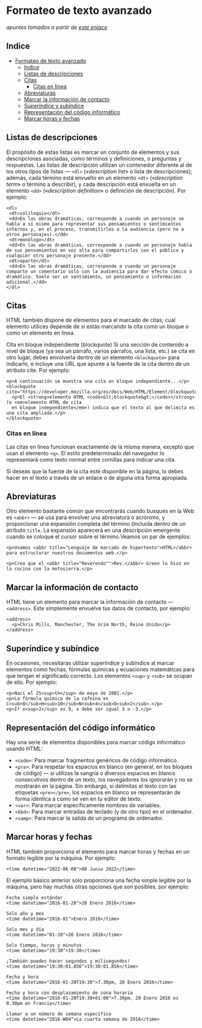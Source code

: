 # Formateo de texto avanzado
*apuntes tomados a partir de [este enlace](https://developer.mozilla.org/es/docs/Learn/HTML/Introduction_to_HTML/Advanced_text_formatting)*

## Indice
- [Formateo de texto avanzado](#formateo-de-texto-avanzado)
  - [Indice](#indice)
  - [Listas de descripciones](#listas-de-descripciones)
  - [Citas](#citas)
    - [Citas en línea](#citas-en-línea)
  - [Abreviaturas](#abreviaturas)
  - [Marcar la información de contacto](#marcar-la-información-de-contacto)
  - [Superíndice y subíndice](#superíndice-y-subíndice)
  - [Representación del código informático](#representación-del-código-informático)
  - [Marcar horas y fechas](#marcar-horas-y-fechas)
## Listas de descripciones
 El propósito de estas listas es marcar un conjunto de elementos y sus descripciones asociadas, como términos y definiciones, o preguntas y respuestas. Las listas de descripción utilizan un contenedor diferente al de los otros tipos de listas — `<dl>` (*«description list*» o lista de descripciones); además, cada término está envuelto en un elemento `<dt>` («*description term*» o término a describir), y cada descripción está envuelta en un elemento `<dd>` («*description definition*» o definición de descripción). Por ejemplo: 
 ~~~
 <dl>
  <dt>soliloquio</dt>
  <dd>En las obras dramáticas, corresponde a cuando un personaje se habla a sí mismo para representar sus pensamientos o sentimientos internos y, en el proceso, transmitirlos a la audiencia (pero no a otros personajes).</dd>
  <dt>monólogo</dt>
  <dd>En las obras dramáticas, corresponde a cuando un personaje habla de sus pensamientos en voz alta para compartirlos con el público y cualquier otro personaje presente.</dd>
  <dt>aparte</dt>
  <dd>En las obras dramáticas, corresponde a cuando un personaje comparte un comentario solo con la audiencia para dar efecto cómico o dramático. Suele ser un sentimiento, un pensamiento o información adicional.</dd>
</dl>
~~~
## Citas
HTML también dispone de elementos para el marcado de citas; cual elemento utilices depende de si estás marcando la cita como un bloque o como un elemento en línea.

Cita en bloque independiente (blockquote)
Si una sección de contenido a nivel de bloque (ya sea un párrafo, varios párrafos, una lista, etc.) se cita en otro lugar, debes envolverla dentro de un elemento `<blockquote>` para indicarlo, e incluye una URL que apunte a la fuente de la cita dentro de un atributo cite. Por ejemplo:
~~~
<p>A continuación se muestra una cita en bloque independiente...</p>
<blockquote cite="https://developer.mozilla.org/es/docs/Web/HTML/Element/blockquote">
  <p>El <strong>elemento HTML <code>&lt;blockquote&gt;</code></strong> (o <em>elemento HTML de cita
  en bloque independiente</em>) indica que el texto al que delimita es una cita ampliada.</p>
</blockquote>
~~~
### Citas en línea
Las citas en línea funcionan exactamente de la misma manera, excepto que usan el elemento `<q>`. El estilo predeterminado del navegador lo representará como texto normal entre comillas para indicar una cita.

Si deseas que la fuente de la cita esté disponible en la página, lo debes hacer en el texto a través de un enlace o de alguna otra forma apropiada.

## Abreviaturas
Otro elemento bastante común que encontrarás cuando busques en la Web es `<abbr>` — se usa para envolver una abreviatura o acrónimo, y proporcionar una expansión completa del término (incluida dentro de un atributo `title`. La expansión aparecerá en una descripción emergente cuando se coloque el cursor sobre el término.Veamos un par de ejemplos:
~~~
<p>Usamos <abbr title="Lenguaje de marcado de hipertexto">HTML</abbr> para estructurar nuestros documentos web.</p>

<p>Creo que el <abbr title="Reverendo"">Rev.</abbr> Green lo hizo en la cocina con la motosierra.</p>
~~~
## Marcar la información de contacto
HTML tiene un elemento para marcar la información de contacto — `<address>`. Este simplemente envuelve tus datos de contacto, por ejemplo:
~~~
<address>
  <p>Chris Mills, Manchester, The Grim North, Reino Unido</p>
</address>
~~~

## Superíndice y subíndice
En ocasiones, necesitarás utilizar superíndice y subíndice al marcar elementos como fechas, fórmulas químicas y ecuaciones matemáticas para que tengan el significado correcto. Los elementos `<sup>` y `<sub>` se ocupan de ello. Por ejemplo:
~~~
<p>Nací el 25<sup>th</sup> de mayo de 2001.</p>
<p>La fórmula química de la cafeína es C<sub>8</sub>H<sub>10</sub>N<sub>4</sub>O<sub>2</sub>.</p>
<p>If x<sup>2</sup> es 9, x debe ser igual 3 o -3.</p>
~~~

## Representación del código informático
Hay una serie de elementos disponibles para marcar código informático usando HTML:

- `<code>`: Para marcar fragmentos genéricos de código informático.
- `<pre>`: Para respetar los espacios en blanco (en general, en los bloques de código) — si utilizas la sangría o diversos espacios en blanco consecutivos dentro de un texto, los navegadores los ignorarán y no se mostrarán en la página. Sin embargo, si delimitas el texto con las etiquetas `<pre></pre>`, los espacios en blanco se representarán de forma idéntica a como se ven en tu editor de texto.
- `<var>`: Para marcar específicamente nombres de variables.
- `<kbd>`: Para marcar entradas de teclado (y de otro tipo) en el ordenador.
- `<samp>`: Para marcar la salida de un programa de ordenador.

## Marcar horas y fechas
HTML también proporciona el elemento <time> para marcar horas y fechas en un formato legible por la máquina. Por ejemplo:

    <time datetime="2022-06-08">08 Junio 2022</time>

El ejemplo básico anterior solo proporciona una fecha simple legible por la máquina, pero hay muchas otras opciones que son posibles, por ejemplo:
~~~
Fecha simple estándar
<time datetime="2016-01-20">20 Enero 2016</time>

Solo año y mes 
<time datetime="2016-01">Enero 2016</time>

Solo mes y día 
<time datetime="01-20">20 Enero 2016</time>

Solo tiempo, horas y minutos
<time datetime="19:30">19:30</time>

¡También puedes hacer segundos y milisegundos! 
<time datetime="19:30:01.856">19:30:01.856</time>

Fecha y hora
<time datetime="2016-01-20T19:30">7.30pm, 20 Enero 2016</time>

Fecha y hora con desplazamiento de zona horaria
<time datetime="2016-01-20T19:30+01:00">7.30pm, 20 Enero 2016 es 8.30pm en Francia</time>

Llamar a un número de semana específico
<time datetime="2016-W04">La cuarta semana de 2016</time>
~~~